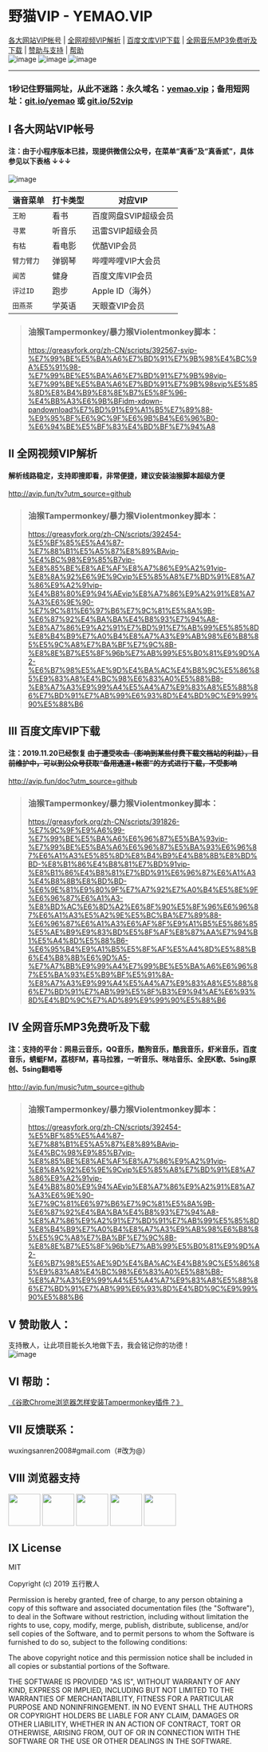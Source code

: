 # 野猫VIP - YEMAO.VIP
[各大网站VIP帐号](#Ⅰ-各大网站VIP帐号) | [全网视频VIP解析](#Ⅱ-全网视频VIP解析) | [百度文库VIP下载](#Ⅲ-百度文库VIP下载) | [全网音乐MP3免费听及下载](#Ⅳ-全网音乐mp3免费听及下载) | [赞助与支持](#Ⅴ-赞助散人) | [帮助](#Ⅵ-帮助)  
![image](https://img.shields.io/badge/build-passing-brightgreen)
![image](https://img.shields.io/badge/license-MIT-blue)
![image](https://img.shields.io/badge/stars-%E2%98%85%E2%98%85%E2%98%85%E2%98%85%E2%98%85-brightgreen)
___
### 1秒记住野猫网址，从此不迷路：永久域名：[yemao.vip](http://yemao.vip)；备用短网址：[git.io/yemao](https://git.io/yemao) 或 [git.io/52vip](https://git.io/52vip)

## Ⅰ 各大网站VIP帐号
#### 注：由于小程序版本已挂，现提供微信公众号，在菜单“真香”及“真香贰”，具体参见以下表格 ↓↓↓
![image](https://cdn.dgsldz.com/product/wildcat/images/qrcode/wemp_wuxingsanren.jpg)

谐音菜单  | 打卡类型  | 对应VIP
 ---- | -----  | -----  
 `王盼`  | 看书  | 百度网盘SVIP超级会员
 `寻累`  | 听音乐  | 迅雷SVIP超级会员
 `有枯`  | 看电影  | 优酷VIP会员
 `臂力臂力`  | 弹钢琴  | 哔哩哔哩VIP大会员
 `闻苦`  | 健身  | 百度文库VIP会员
 `评过ID`  | 跑步  | Apple ID（海外）
 `田燕茶`  | 学英语  | 天眼查VIP会员
> ### 油猴Tampermonkey/暴力猴Violentmonkey脚本：
> https://greasyfork.org/zh-CN/scripts/392567-svip-%E7%99%BE%E5%BA%A6%E7%BD%91%E7%9B%98%E4%BC%9A%E5%91%98-%E7%99%BE%E5%BA%A6%E7%BD%91%E7%9B%98vip-%E7%99%BE%E5%BA%A6%E7%BD%91%E7%9B%98svip%E5%85%8D%E8%B4%B9%E8%8E%B7%E5%8F%96-%E4%BB%A3%E6%9B%BFidm-xdown-pandownload%E7%BD%91%E9%A1%B5%E7%89%88-%E9%95%BF%E6%9C%9F%E6%9B%B4%E6%96%B0-%E6%94%BE%E5%BF%83%E4%BD%BF%E7%94%A8

## Ⅱ 全网视频VIP解析
#### 解析线路稳定，支持即搜即看，非常便捷，建议安装油猴脚本超级方便
http://avip.fun/tv?utm_source=github
> ### 油猴Tampermonkey/暴力猴Violentmonkey脚本：
> https://greasyfork.org/zh-CN/scripts/392454-%E5%BF%85%E5%A4%87-%E7%88%B1%E5%A5%87%E8%89%BAvip-%E4%BC%98%E9%85%B7vip-%E8%85%BE%E8%AE%AF%E8%A7%86%E9%A2%91vip-%E8%8A%92%E6%9E%9Cvip%E5%85%A8%E7%BD%91%E8%A7%86%E9%A2%91vip-%E4%B8%80%E9%94%AEvip%E8%A7%86%E9%A2%91%E8%A7%A3%E6%9E%90-%E7%9C%81%E6%97%B6%E7%9C%81%E5%8A%9B-%E6%87%92%E4%BA%BA%E4%B8%93%E7%94%A8-%E8%A7%86%E9%A2%91%E7%BD%91%E7%AB%99%E5%85%8D%E8%B4%B9%E7%A0%B4%E8%A7%A3%E9%AB%98%E6%B8%85%E5%9C%A8%E7%BA%BF%E7%9C%8B-%E8%8E%B7%E5%8F%96b%E7%AB%99%E5%B0%81%E9%9D%A2-%E6%B7%98%E5%AE%9D%E4%BA%AC%E4%B8%9C%E5%86%85%E9%83%A8%E4%BC%98%E6%83%A0%E5%88%B8-%E8%A7%A3%E9%99%A4%E5%A4%A7%E9%83%A8%E5%88%86%E7%BD%91%E7%AB%99%E6%93%8D%E4%BD%9C%E9%99%90%E5%88%B6

## Ⅲ 百度文库VIP下载
#### 注：2019.11.20已经恢复 ~~由于遭受攻击（影响到某些付费下载文档站的利益），目前维护中，可以到公众号获取“备用通道+帐密”的方式进行下载，不受影响~~
http://avip.fun/doc?utm_source=github
> ### 油猴Tampermonkey/暴力猴Violentmonkey脚本：
> https://greasyfork.org/zh-CN/scripts/391826-%E7%9C%9F%E9%A6%99-%E7%99%BE%E5%BA%A6%E6%96%87%E5%BA%93vip-%E7%99%BE%E5%BA%A6%E6%96%87%E5%BA%93%E6%96%87%E6%A1%A3%E5%85%8D%E8%B4%B9%E4%B8%8B%E8%BD%BD-%E8%B1%86%E4%B8%81%E7%BD%91vip-%E8%B1%86%E4%B8%81%E7%BD%91%E6%96%87%E6%A1%A3%E4%B8%8B%E8%BD%BD-%E6%9E%81%E9%80%9F%E7%A7%92%E7%A0%B4%E5%8E%9F%E6%96%87%E6%A1%A3-%E8%BD%AC%E6%8D%A2%E6%8F%90%E5%8F%96%E6%96%87%E6%A1%A3%E5%A2%9E%E5%BC%BA%E7%89%88-%E6%96%87%E6%A1%A3%E6%AF%8F%E9%A1%B5%E5%86%85%E5%AE%B9%E9%83%BD%E5%8F%AF%E8%87%AA%E7%94%B1%E5%A4%8D%E5%88%B6-%E6%95%B4%E9%A1%B5%E5%8F%AF%E5%A4%8D%E5%88%B6%E4%B8%8B%E6%9D%A5-%E7%A7%BB%E9%99%A4%E7%99%BE%E5%BA%A6%E6%96%87%E5%BA%93%E5%B9%BF%E5%91%8A-%E8%A7%A3%E9%99%A4%E5%A4%A7%E9%83%A8%E5%88%86%E7%BD%91%E7%AB%99%E5%8F%B3%E9%94%AE%E6%93%8D%E4%BD%9C%E7%AD%89%E9%99%90%E5%88%B6

## Ⅳ 全网音乐MP3免费听及下载
#### 注：支持的平台：网易云音乐，QQ音乐，酷狗音乐，酷我音乐，虾米音乐，百度音乐，蜻蜓FM，荔枝FM，喜马拉雅，一听音乐、咪咕音乐、全民K歌、5sing原创、5sing翻唱等
http://avip.fun/music?utm_source=github
> ### 油猴Tampermonkey/暴力猴Violentmonkey脚本：
> https://greasyfork.org/zh-CN/scripts/392454-%E5%BF%85%E5%A4%87-%E7%88%B1%E5%A5%87%E8%89%BAvip-%E4%BC%98%E9%85%B7vip-%E8%85%BE%E8%AE%AF%E8%A7%86%E9%A2%91vip-%E8%8A%92%E6%9E%9Cvip%E5%85%A8%E7%BD%91%E8%A7%86%E9%A2%91vip-%E4%B8%80%E9%94%AEvip%E8%A7%86%E9%A2%91%E8%A7%A3%E6%9E%90-%E7%9C%81%E6%97%B6%E7%9C%81%E5%8A%9B-%E6%87%92%E4%BA%BA%E4%B8%93%E7%94%A8-%E8%A7%86%E9%A2%91%E7%BD%91%E7%AB%99%E5%85%8D%E8%B4%B9%E7%A0%B4%E8%A7%A3%E9%AB%98%E6%B8%85%E5%9C%A8%E7%BA%BF%E7%9C%8B-%E8%8E%B7%E5%8F%96b%E7%AB%99%E5%B0%81%E9%9D%A2-%E6%B7%98%E5%AE%9D%E4%BA%AC%E4%B8%9C%E5%86%85%E9%83%A8%E4%BC%98%E6%83%A0%E5%88%B8-%E8%A7%A3%E9%99%A4%E5%A4%A7%E9%83%A8%E5%88%86%E7%BD%91%E7%AB%99%E6%93%8D%E4%BD%9C%E9%99%90%E5%88%B6

## Ⅴ 赞助散人：
支持散人，让此项目能长久地做下去，我会铭记你的功德！  
![image](https://raw.githubusercontent.com/wuxingsanren/wildcat-vip-account/master/images/zanzhu_qrcode.png)

## Ⅵ 帮助：
[《谷歌Chrome浏览器怎样安装Tampermonkey插件？》](https://jingyan.baidu.com/article/d169e186f1c3f1036611d8f8.html)

## Ⅶ 反馈联系：
wuxingsanren2008#gmail.com（#改为@）

## Ⅷ 浏览器支持
<p>
 <img src="https://s3.amazonaws.com/creativetim_bucket/github/browser/chrome.png" width="64" height="64" />
<img src="https://s3.amazonaws.com/creativetim_bucket/github/browser/firefox.png" width="64" height="64" />
<img src="https://s3.amazonaws.com/creativetim_bucket/github/browser/edge.png" width="64" height="64" />
<img src="https://s3.amazonaws.com/creativetim_bucket/github/browser/safari.png" width="64" height="64" />
<img src="https://s3.amazonaws.com/creativetim_bucket/github/browser/opera.png" width="64" height="64" />
</p>

## Ⅸ License
MIT

Copyright (c) 2019 五行散人

Permission is hereby granted, free of charge, to any person obtaining a copy
of this software and associated documentation files (the "Software"), to deal
in the Software without restriction, including without limitation the rights
to use, copy, modify, merge, publish, distribute, sublicense, and/or sell
copies of the Software, and to permit persons to whom the Software is
furnished to do so, subject to the following conditions:

The above copyright notice and this permission notice shall be included in all
copies or substantial portions of the Software.

THE SOFTWARE IS PROVIDED "AS IS", WITHOUT WARRANTY OF ANY KIND, EXPRESS OR
IMPLIED, INCLUDING BUT NOT LIMITED TO THE WARRANTIES OF MERCHANTABILITY,
FITNESS FOR A PARTICULAR PURPOSE AND NONINFRINGEMENT. IN NO EVENT SHALL THE
AUTHORS OR COPYRIGHT HOLDERS BE LIABLE FOR ANY CLAIM, DAMAGES OR OTHER
LIABILITY, WHETHER IN AN ACTION OF CONTRACT, TORT OR OTHERWISE, ARISING FROM,
OUT OF OR IN CONNECTION WITH THE SOFTWARE OR THE USE OR OTHER DEALINGS IN THE
SOFTWARE.

